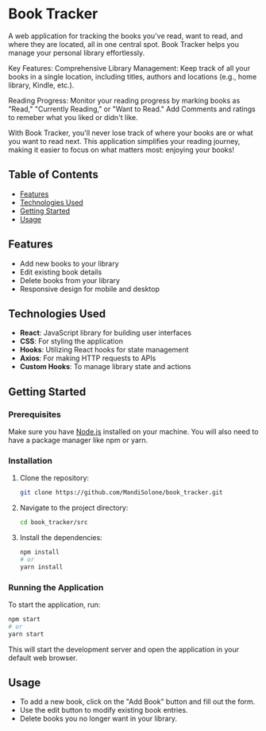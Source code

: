 # Book Tracker

A web application for tracking the books you've read, want to read, and where they are located, all in one central spot. Book Tracker helps you manage your personal library effortlessly.

Key Features:
Comprehensive Library Management: Keep track of all your books in a single location, including titles, authors and locations (e.g., home library, Kindle, etc.).

Reading Progress: Monitor your reading progress by marking books as "Read," "Currently Reading," or "Want to Read." Add Comments and ratings to remeber what you liked or didn't like. 

With Book Tracker, you'll never lose track of where your books are or what you want to read next. This application simplifies your reading journey, making it easier to focus on what matters most: enjoying your books!

## Table of Contents

- [Features](#features)
- [Technologies Used](#technologies-used)
- [Getting Started](#getting-started)
- [Usage](#usage)


## Features

- Add new books to your library
- Edit existing book details
- Delete books from your library
- Responsive design for mobile and desktop

## Technologies Used

- **React**: JavaScript library for building user interfaces
- **CSS**: For styling the application
- **Hooks**: Utilizing React hooks for state management
- **Axios**: For making HTTP requests to APIs
- **Custom Hooks**: To manage library state and actions

## Getting Started

### Prerequisites

Make sure you have [Node.js](https://nodejs.org/) installed on your machine. You will also need to have a package manager like npm or yarn.

### Installation

1. Clone the repository:
   ```bash
   git clone https://github.com/MandiSolone/book_tracker.git
   ```

2. Navigate to the project directory:
   ```bash
   cd book_tracker/src
   ```

3. Install the dependencies:
   ```bash
   npm install
   # or
   yarn install
   ```

### Running the Application

To start the application, run:
```bash
npm start
# or
yarn start
```

This will start the development server and open the application in your default web browser.

## Usage

- To add a new book, click on the "Add Book" button and fill out the form.
- Use the edit button to modify existing book entries.
- Delete books you no longer want in your library.

